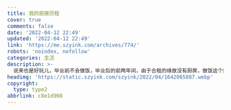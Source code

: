```yaml
---
title: 我的厨房历程
cover: true
comments: false
date: '2022-04-12 22:49'
updated: '2022-04-12 22:49'
link: 'https://me.szyink.com/archives/774/'
robots: 'noindex, nofollow'
categories: 生活
description: >-
  说来也是好玩儿，毕业前不会做饭，毕业后的前两年间，由于合租的缘故没有厨房，做饭这个技能便一直没有点亮，整体水准也就处在煮煮泡面、水饺的地步。因此也被老妈一直吐槽，你这不会做饭可怎么办啊，你看咋们家你爸来做，你大伯家也是他来做。进一步的就发展成了“你看你们俩都不做饭，就知道点外卖”的数落上了。
headimg: 'https://static.szyink.com/szyink/2022/04/1642065887.webp'
copyright:
  type: type2
abbrlink: c8e1d908
---
```

